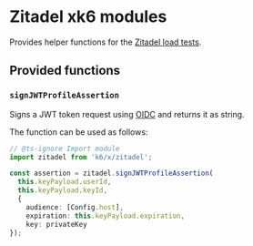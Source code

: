 # Zitadel xk6 modules

Provides helper functions for the [Zitadel load tests](https://github.com/zitadel/zitadel/tree/main/load-test).

## Provided functions

### `signJWTProfileAssertion`

Signs a JWT token request using [OIDC](github.com/zitadel/oidc) and returns it as string.

The function can be used as follows:

```ts
// @ts-ignore Import module
import zitadel from 'k6/x/zitadel';

const assertion = zitadel.signJWTProfileAssertion(
  this.keyPayload.userId,
  this.keyPayload.keyId,
  {
    audience: [Config.host],
    expiration: this.keyPayload.expiration,
    key: privateKey
});
```
